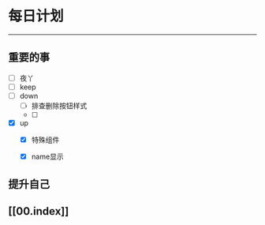 
# 每日计划
---
## 重要的事

- [ ]    夜丫
- [ ]   keep
- [ ] down
	- [ ] 排查删除按钮样式
	- [ ] 
- [x]  up
	- [x] 特殊组件
	- [x] name显示




## 提升自己

  



## [[00.index]]










